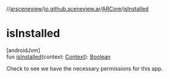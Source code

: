 //[arsceneview](../../../index.md)/[io.github.sceneview.ar](../index.md)/[ARCore](index.md)/[isInstalled](is-installed.md)

# isInstalled

[androidJvm]\
fun [isInstalled](is-installed.md)(context: [Context](https://developer.android.com/reference/kotlin/android/content/Context.html)): [Boolean](https://kotlinlang.org/api/latest/jvm/stdlib/kotlin/-boolean/index.html)

Check to see we have the necessary permissions for this app.
